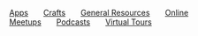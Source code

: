 [Apps](./apps.html)&nbsp;&nbsp;&nbsp;&nbsp;&nbsp;&nbsp;&nbsp;[Crafts](./crafts.html)&nbsp;&nbsp;&nbsp;&nbsp;&nbsp;&nbsp;&nbsp;[General Resources](./index.html)&nbsp;&nbsp;&nbsp;&nbsp;&nbsp;&nbsp;&nbsp;[Online Meetups](./virtual-meetups.html)&nbsp;&nbsp;&nbsp;&nbsp;&nbsp;&nbsp;&nbsp;[Podcasts](./podcasts.html)&nbsp;&nbsp;&nbsp;&nbsp;&nbsp;&nbsp;&nbsp;[Virtual Tours](./virtual-tours.html)

